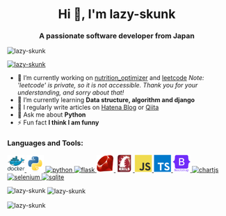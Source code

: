 <h1 align="center">Hi 👋, I'm lazy-skunk</h1>
<h3 align="center">A passionate software developer from Japan</h3>

<p align="left">
  <img
    src="https://komarev.com/ghpvc/?username=lazy-skunk&label=Profile%20views&color=0e75b6&style=flat"
    alt="lazy-skunk"
  />
</p>

<p align="left">
  <a href="https://github.com/ryo-ma/github-profile-trophy"
    ><img
      src="https://github-profile-trophy.vercel.app/?username=lazy-skunk"
      alt="lazy-skunk"
  /></a>
</p>

- 🔭 I’m currently working on [nutrition_optimizer](https://github.com/lazy-skunk/nutrition_optimizer) and [leetcode](https://github.com/lazy-skunk/leetcode)
  _Note: 'leetcode' is private, so it is not accessible. Thank you for your understanding, and sorry about that!_
- 🌱 I’m currently learning **Data structure, algorithm and django**
- 📝
  I regularly write articles on
  [Hatena Blog](https://lazy-skunk.hatenablog.com/) or [Qiita](https://qiita.com/lazy_skunk)
- 💬
  Ask me about **Python**
- ⚡ Fun fact **I think I am funny**

<h3 align="left">Languages and Tools:</h3>
<p align="left">
  <a href="https://www.docker.com/" target="_blank" rel="noreferrer">
    <img
      src="https://raw.githubusercontent.com/devicons/devicon/master/icons/docker/docker-original-wordmark.svg"
      alt="docker"
      width="40"
      height="40"
    />
  </a>
  <a href="https://www.python.org" target="_blank" rel="noreferrer">
    <img
      src="https://raw.githubusercontent.com/devicons/devicon/master/icons/python/python-original.svg"
      alt="python"
      width="40"
      height="40"
    />
  </a>
  <a href="https://www.djangoproject.com/" target="_blank" rel="noreferrer">
    <img
      src="https://static.djangoproject.com/img/logos/django-logo-negative.svg"
      alt="python"
      width="40"
      height="40"
    />
  </a>
  <a href="https://flask.palletsprojects.com/en/stable/" target="_blank" rel="noreferrer">
    <img
      src="https://www.vectorlogo.zone/logos/palletsprojects_flask/palletsprojects_flask-icon~v2.svg"
      alt="flask"
      width="40"
      height="40"
    />
  </a>
  <a href="https://www.ruby-lang.org/en/" target="_blank" rel="noreferrer">
    <img
      src="https://raw.githubusercontent.com/devicons/devicon/master/icons/ruby/ruby-original.svg"
      alt="ruby"
      width="40"
      height="40"
    />
  </a>
  <a href="https://rubyonrails.org" target="_blank" rel="noreferrer">
    <img
      src="https://raw.githubusercontent.com/devicons/devicon/master/icons/rails/rails-original-wordmark.svg"
      alt="rails"
      width="40"
      height="40"
    />
  </a>
  <a
    href="https://developer.mozilla.org/en-US/docs/Web/JavaScript"
    target="_blank"
    rel="noreferrer"
  >
    <img
      src="https://raw.githubusercontent.com/devicons/devicon/master/icons/javascript/javascript-original.svg"
      alt="javascript"
      width="40"
      height="40"
    />
  </a>
  <a href="https://www.typescriptlang.org/" target="_blank" rel="noreferrer">
    <img
      src="https://raw.githubusercontent.com/devicons/devicon/master/icons/typescript/typescript-original.svg"
      alt="typescript"
      width="40"
      height="40"
    />
  </a>
  <a href="https://getbootstrap.com" target="_blank" rel="noreferrer">
    <img
      src="https://raw.githubusercontent.com/devicons/devicon/master/icons/bootstrap/bootstrap-plain-wordmark.svg"
      alt="bootstrap"
      width="40"
      height="40"
    />
  </a>
  <a href="https://www.chartjs.org" target="_blank" rel="noreferrer">
    <img
      src="https://www.chartjs.org/media/logo-title.svg"
      alt="chartjs"
      width="40"
      height="40"
    />
  </a>
  <a href="https://www.selenium.dev" target="_blank" rel="noreferrer">
    <img
      src="https://raw.githubusercontent.com/detain/svg-logos/780f25886640cef088af994181646db2f6b1a3f8/svg/selenium-logo.svg"
      alt="selenium"
      width="40"
      height="40"
    />
  </a>
  <a href="https://www.sqlite.org/" target="_blank" rel="noreferrer">
    <img
      src="https://www.vectorlogo.zone/logos/sqlite/sqlite-icon.svg"
      alt="sqlite"
      width="40"
      height="40"
    />
  </a>
</p>

<p>
  <img
    align="left"
    src="https://github-readme-stats.vercel.app/api/top-langs?username=lazy-skunk&show_icons=true&locale=en"
    alt="lazy-skunk"
  />
</p>

<p>
  &nbsp;<img
    align="center"
    src="https://github-readme-stats.vercel.app/api?username=lazy-skunk&show_icons=true&locale=en"
    alt="lazy-skunk"
  />
</p>

<p>
  <img
    align="center"
    src="https://github-readme-streak-stats.herokuapp.com/?user=lazy-skunk&"
    alt="lazy-skunk"
  />
</p>
